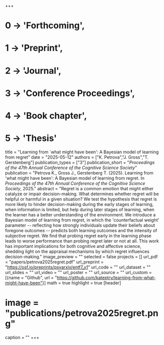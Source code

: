 +++
# 0 -> 'Forthcoming',
# 1 -> 'Preprint',
# 2 -> 'Journal',
# 3 -> 'Conference Proceedings',
# 4 -> 'Book chapter',
# 5 -> 'Thesis'

title = "Learning from `what might have been': A Bayesian model of learning from regret"
date = "2025-05-12"
authors = ["K. Petrova","J. Gross","T. Gerstenberg"]
publication_types = ["3"]
publication_short = "_Proceedings of the 47th Annual Conference of the Cognitive Science Society_"
publication = "Petrova K., Gross J., Gerstenberg T. (2025). Learning from 'what might have been': A Bayesian model of learning from regret. In _Proceedings of the 47th Annual Conference of the Cognitive Science Society_, 2025."
abstract = "Regret is a common emotion that might either catalyze or impair decision-making. What determines whether regret will be helpful or harmful in a given situation? We test the hypothesis that regret is more likely to hinder decision-making during the early stages of learning, when information is limited, but help during later stages of learning, when the learner has a better understanding of the environment. We introduce a Bayesian model of learning from regret, in which the 'counterfactual weight' parameter -- reflecting how strongly individuals update their beliefs about foregone outcomes -- predicts both learning outcomes and the intensity of subjective regret. We find that probing regret early in the learning phase leads to worse performance than probing regret later or not at all. This work has important implications for both cognitive and affective science, shedding light on the appraisal mechanisms by which regret influences decision-making."
image_preview = ""
selected = false
projects = []
url_pdf = "papers/petrova2025regret.pdf"
url_preprint = "https://osf.io/preprints/psyarxiv/entf7_v1"
url_code = ""
url_dataset = ""
url_slides = ""
url_video = ""
url_poster = ""
url_source = ""
url_custom = [{name = "Github", url = "https://github.com/kateptrv/learning-from-what-might-have-been"}]
math = true
highlight = true
[header]
# image = "publications/petrova2025regret.png"
caption = ""
+++